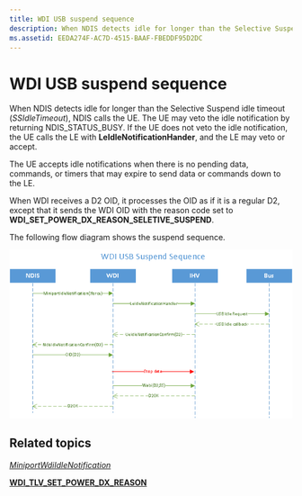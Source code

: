 ```yaml
---
title: WDI USB suspend sequence
description: When NDIS detects idle for longer than the Selective Suspend idle timeout (SSIdleTimeout), NDIS calls the UE.
ms.assetid: EEDA274F-AC7D-4515-BAAF-FBEDDF95D2DC
---
```


# WDI USB suspend sequence


When NDIS detects idle for longer than the Selective Suspend idle timeout (*SSIdleTimeout*), NDIS calls the UE. The UE may veto the idle notification by returning NDIS\_STATUS\_BUSY. If the UE does not veto the idle notification, the UE calls the LE with **LeIdleNotificationHander**, and the LE may veto or accept.

The UE accepts idle notifications when there is no pending data, commands, or timers that may expire to send data or commands down to the LE.

When WDI receives a D2 OID, it processes the OID as if it is a regular D2, except that it sends the WDI OID with the reason code set to **WDI\_SET\_POWER\_DX\_REASON\_SELETIVE\_SUSPEND**.

The following flow diagram shows the suspend sequence.

![wdi usb suspend sequence](images/wdi-usb-suspend-sequence-flow.png)

## Related topics


[*MiniportWdiIdleNotification*](https://msdn.microsoft.com/library/windows/hardware/mt297563)

[**WDI\_TLV\_SET\_POWER\_DX\_REASON**](https://msdn.microsoft.com/library/windows/hardware/dn898060)

 

 






